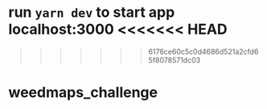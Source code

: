 run `yarn dev` to start app
localhost:3000
<<<<<<< HEAD
=======

>>>>>>> 6176ce60c5c0d4686d521a2cfd65f8078571dc03
# weedmaps_challenge

